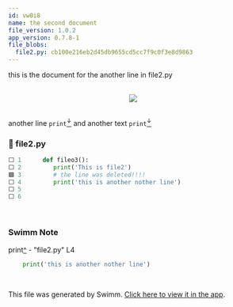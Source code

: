 ```yaml
---
id: vw0i8
name: the second document
file_version: 1.0.2
app_version: 0.7.8-1
file_blobs:
  file2.py: cb100e216eb2d45db9655cd5cc7f9c0f3e8d9863
---
```


this is the document for the another line in file2.py

<br/>

<div align="center"><img src="https://media4.giphy.com/media/cdNSp4L5vCU7aQrYnV/giphy.gif?cid=d56c4a8bqu0v8plj8qbcuk8mev5t270p2b0m6ijntgpy3lit&rid=giphy.gif&ct=g" style="width:'25%'"/></div>

<br/>

another line `print`[<sup id="Z113yLC">↓</sup>](#f-Z113yLC) and another text `print`[<sup id="Z113yLC">↓</sup>](#f-Z113yLC)
<!-- NOTE-swimm-snippet: the lines below link your snippet to Swimm -->
### 📄 file2.py
```python
⬜ 1      def fileo3():
⬜ 2      	print('This is file2')
🟩 3      	# the line was deleted!!!!
⬜ 4      	print('this is another nother line')
⬜ 5      
⬜ 6      
```

<br/>

<!-- THIS IS AN AUTOGENERATED SECTION. DO NOT EDIT THIS SECTION DIRECTLY -->
### Swimm Note

<span id="f-Z113yLC">print</span>[^](#Z113yLC) - "file2.py" L4
```python
	print('this is another nother line')
```

<br/>

This file was generated by Swimm. [Click here to view it in the app](https://app.swimm.io/repos/Z2l0aHViJTNBJTNBdGVzdDIlM0ElM0FlcmFuLXN3aW1t/docs/vw0i8).